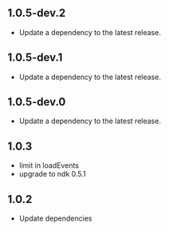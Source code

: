 ## 1.0.5-dev.2

 - Update a dependency to the latest release.

## 1.0.5-dev.1

 - Update a dependency to the latest release.

## 1.0.5-dev.0

 - Update a dependency to the latest release.

## 1.0.3

- limit in loadEvents
- upgrade to ndk 0.5.1

## 1.0.2

- Update dependencies
